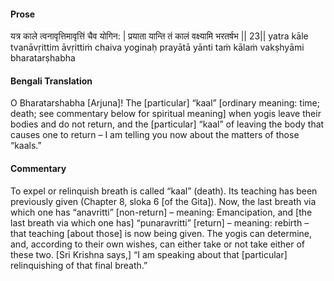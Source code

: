 #### Prose 

यत्र काले त्वनावृत्तिमावृत्तिं चैव योगिन: |
प्रयाता यान्ति तं कालं वक्ष्यामि भरतर्षभ || 23||
yatra kāle tvanāvṛittim āvṛittiṁ chaiva yoginaḥ
prayātā yānti taṁ kālaṁ vakṣhyāmi bharatarṣhabha

 #### Bengali Translation 

O Bharatarshabha [Arjuna]! The [particular] “kaal” [ordinary meaning: time; death; see commentary below for spiritual meaning] when yogis leave their bodies and do not return, and the [particular] “kaal” of leaving the body that causes one to return – I am telling you now about the matters of those “kaals.”

 #### Commentary 

To expel or relinquish breath is called “kaal” (death). Its teaching has been previously given (Chapter 8, sloka 6 [of the Gita]). Now, the last breath via which one has “anavritti” [non-return] – meaning: Emancipation, and [the last breath via which one has] “punaravritti” [return] – meaning: rebirth – that teaching [about those] is now being given. The yogis can determine, and, according to their own wishes, can either take or not take either of these two. [Sri Krishna says,] “I am speaking about that [particular] relinquishing of that final breath.”